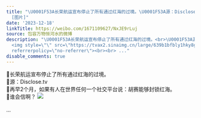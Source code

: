 ```yaml
---
title: "\U0001F53A长荣航运宣布停止了所有通过红海的过境。\U0001F53A源：Disclose.tv\U0001F53A再早2个月，如果有人在世界任何一个社交平台说：胡赛能够封锁红海。\U0001F53A谁会信啊？
  [图片]"
date: '2023-12-18'
linkTitle: https://weibo.com/1671109627/NxJE9rLuj
source: 包容万物恒河水的微博
description: "\U0001F53A长荣航运宣布停止了所有通过红海的过境。<br>\U0001F53A源：Disclose.tv<br>\U0001F53A再早2个月，如果有人在世界任何一个社交平台说：胡赛能够封锁红海。<br>\U0001F53A谁会信啊？
  <img style=\"\" src=\"https://tvax2.sinaimg.cn/large/639b1bfbly1hky8gqnehaj20fu06c0tm.jpg\"
  referrerpolicy=\"no-referrer\"><br><br> ..."
disable_comments: true
---
```

🔺长荣航运宣布停止了所有通过红海的过境。<br>🔺源：Disclose.tv<br>🔺再早2个月，如果有人在世界任何一个社交平台说：胡赛能够封锁红海。<br>🔺谁会信啊？ <img style="" src="https://tvax2.sinaimg.cn/large/639b1bfbly1hky8gqnehaj20fu06c0tm.jpg" referrerpolicy="no-referrer"><br><br> ...